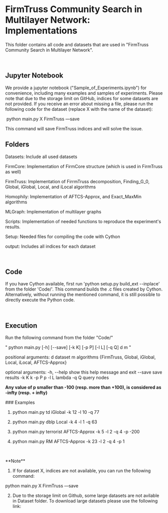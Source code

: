 FirmTruss Community Search in Multilayer Network: Implementations
================================================

This folder contains all code and datasets that are used in "FirmTruss Community
Search in Multilayer Network".

 

Jupyter Notebook
----------------

We provide a jupyter notebook ("Sample_of_Experiments.ipynb") for convenience,
including many examples and samples of experiments. Please note that due to the storage limit on GitHub, indices for some datasets are not provided. If you receive an error about missing a file, please run the following code for the dataset (replace X with the name of the dataset):

 python main.py X FirmTruss —save
 
 This command will save FirmTruss indices and will solve the issue.



Folders
-------

Datasets: Include all used datasets

FirmCore: Implementation of FirmCore structure (which is used in FirmTruss as
well)

FirmTruss: Implementation of FirrmTruss decomposition, Finding_G_0, Global,
iGlobal, Local, and iLocal algorithms

Homophily: Implementation of AFTCS-Approx, and Exact_MaxMin algorithms

MLGraph: Implementation of multilayer graphs

Scripts: Implementation of needed functions to reproduce the experiment's
results.

Setup: Needed files for compiling the code with Cython

output: Includes all indices for each dataset

 

Code
----

If you have Cython available, first run 'python setup.py build_ext --inplace'
from the folder 'Code/'. This command builds the .c files created by Cython.
Alternatively, without running the mentioned command, it is still possible to
directly execute the Python code.

 

Execution
---------

Run the following command from the folder "Code/"

" python main.py [-h] [--save] [-k K] [-p P] [-l L] [-q Q] d m "

positional arguments: d dataset m algorithms {FirmTruss, Global, iGlobal, Local,
iLocal, AFTCS-Approx}

optional arguments: -h, --help show this help message and exit --save save
results -k K k -p P p -l L lambda -q Q query nodes

**Any value of p smaller than -100 (resp. more than +100), is considered as
-infty (resp. + infty)**

\#\#\# Examples

1.  python main.py td iGlobal -k 12 -l 10 -q 77

2.  python main.py dblp Local -k 4 -l 1 -q 63

3.  python main.py terrorist AFTCS-Approx -k 5 -l 2 -q 4 -p -200

4.  python main.py RM AFTCS-Approx -k 23 -l 2 -q 4 -p 1

 

\*\*Note\*\*

1. If for dataset X, indices are not available, you can run the following command:

python main.py X FirmTruss —save


2. Due to the storage limit on Github, some large datasets are not avilable in Dataset folder. To download large datasets please use the following link:


